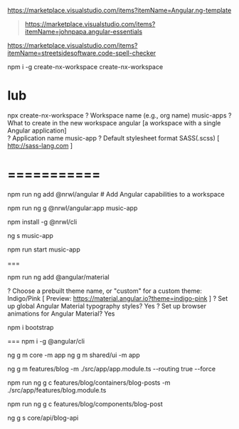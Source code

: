 https://marketplace.visualstudio.com/items?itemName=Angular.ng-template

> https://marketplace.visualstudio.com/items?itemName=johnpapa.angular-essentials

https://marketplace.visualstudio.com/items?itemName=streetsidesoftware.code-spell-checker


npm i -g create-nx-workspace
create-nx-workspace

# lub

npx create-nx-workspace
? Workspace name (e.g., org name) music-apps
? What to create in the new workspace angular [a workspace with a single Angular application]  
? Application name music-app
? Default stylesheet format SASS(.scss) [ http://sass-lang.com ]

# ===========

npm run ng add @nrwl/angular # Add Angular capabilities to a workspace

npm run ng g @nrwl/angular:app music-app

npm install -g @nrwl/cli

ng s music-app

npm run start music-app

===

npm run ng add @angular/material

? Choose a prebuilt theme name, or "custom" for a custom theme: Indigo/Pink [ Preview: https://material.angular.io?theme=indigo-pink ]
? Set up global Angular Material typography styles? Yes
? Set up browser animations for Angular Material? Yes

npm i bootstrap

===
npm i -g @angular/cli

ng g m core -m app
ng g m shared/ui -m app

ng g m features/blog -m ./src/app/app.module.ts --routing true --force

<!-- ng g m features/blog -m app --routing --force -->

npm run ng g c features/blog/containers/blog-posts -m ./src/app/features/blog.module.ts
<!-- npm run ng g c features/blog/containers/user-posts -m ./src/app/features/blog.module.ts
npm run ng g c features/blog/containers/recent-posts -m ./src/app/features/blog.module.ts -->

npm run ng g c features/blog/components/blog-post
<!-- npm run ng g c features/blog/components/blog-post-full -->


ng g s core/api/blog-api


